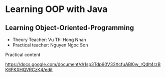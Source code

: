 # Learning OOP with Java
## Learning Object-Oriented-Programming

- Theory Teacher: Vu Thi Hong Nhan
- Practical teacher: Nguyen Ngoc Son

Practical content

https://docs.google.com/document/d/1sp3Tdp90V33XcfuABl0w_rQdlt4rzBK6FKXHQVRCzK4/edit
